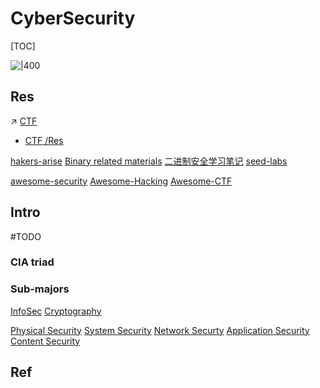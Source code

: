 # CyberSecurity

[TOC]



![|400](../../../Assets/Pics/1920px-CIAJMK1209-en.svg.png)

## Res

↗️ [CTF](👻%20CTF/CTF.md)
- [CTF /Res](👻%20CTF/Res.md)

[hakers-arise](https://www.hackers-arise.com)
[Binary related materials](https://scubsrgroup.github.io/BinaryDatabase/)
[二进制安全学习笔记](https://binhack.readthedocs.io/zh/latest/index.html)
[seed-labs](https://github.com/seed-labs/seed-labs) 

[awesome-security](https://github.com/sbilly/awesome-security) 
[Awesome-Hacking](https://github.com/Hack-with-Github/Awesome-Hacking) 
[Awesome-CTF](https://github.com/apsdehal/awesome-ctf)

## Intro
#TODO 

### CIA triad

### Sub-majors

[InfoSec](🏰%20InfoSec/InfoSec.md)
[Cryptography](🏰%20InfoSec/🤐%20Cryptography/Cryptography.md)

[Physical Security](Physical%20Security/Physical%20Security.md)
[System Security](System%20Security/System%20Security.md)
[Network Securty](Network%20Security/Network%20Securty.md)
[Application Security](Application%20Security/Application%20Security.md)
[Content Security](Content%20Security/Content%20Security.md)



## Ref
